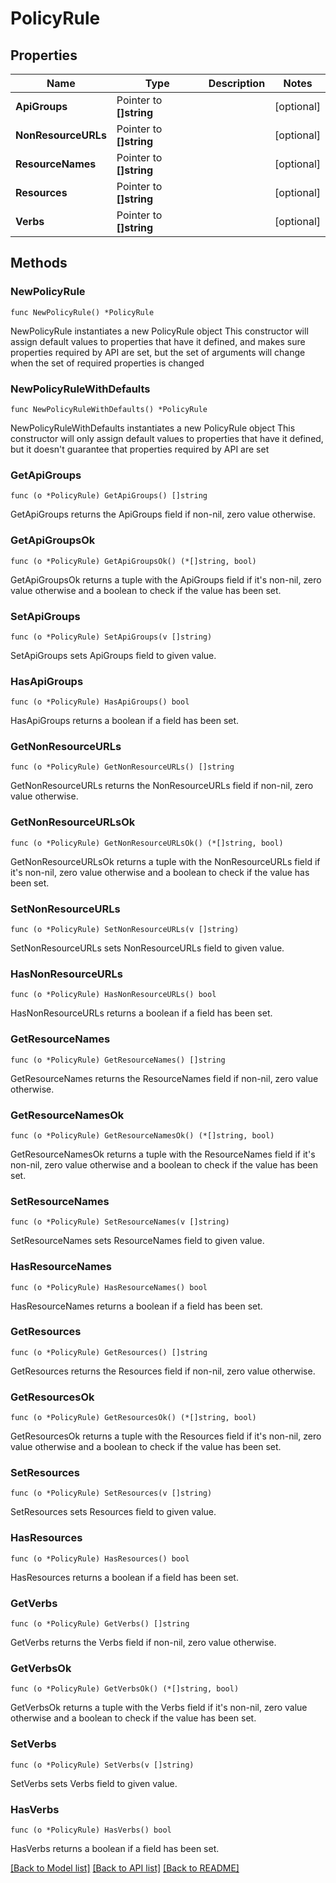 # PolicyRule

## Properties

Name | Type | Description | Notes
------------ | ------------- | ------------- | -------------
**ApiGroups** | Pointer to **[]string** |  | [optional] 
**NonResourceURLs** | Pointer to **[]string** |  | [optional] 
**ResourceNames** | Pointer to **[]string** |  | [optional] 
**Resources** | Pointer to **[]string** |  | [optional] 
**Verbs** | Pointer to **[]string** |  | [optional] 

## Methods

### NewPolicyRule

`func NewPolicyRule() *PolicyRule`

NewPolicyRule instantiates a new PolicyRule object
This constructor will assign default values to properties that have it defined,
and makes sure properties required by API are set, but the set of arguments
will change when the set of required properties is changed

### NewPolicyRuleWithDefaults

`func NewPolicyRuleWithDefaults() *PolicyRule`

NewPolicyRuleWithDefaults instantiates a new PolicyRule object
This constructor will only assign default values to properties that have it defined,
but it doesn't guarantee that properties required by API are set

### GetApiGroups

`func (o *PolicyRule) GetApiGroups() []string`

GetApiGroups returns the ApiGroups field if non-nil, zero value otherwise.

### GetApiGroupsOk

`func (o *PolicyRule) GetApiGroupsOk() (*[]string, bool)`

GetApiGroupsOk returns a tuple with the ApiGroups field if it's non-nil, zero value otherwise
and a boolean to check if the value has been set.

### SetApiGroups

`func (o *PolicyRule) SetApiGroups(v []string)`

SetApiGroups sets ApiGroups field to given value.

### HasApiGroups

`func (o *PolicyRule) HasApiGroups() bool`

HasApiGroups returns a boolean if a field has been set.

### GetNonResourceURLs

`func (o *PolicyRule) GetNonResourceURLs() []string`

GetNonResourceURLs returns the NonResourceURLs field if non-nil, zero value otherwise.

### GetNonResourceURLsOk

`func (o *PolicyRule) GetNonResourceURLsOk() (*[]string, bool)`

GetNonResourceURLsOk returns a tuple with the NonResourceURLs field if it's non-nil, zero value otherwise
and a boolean to check if the value has been set.

### SetNonResourceURLs

`func (o *PolicyRule) SetNonResourceURLs(v []string)`

SetNonResourceURLs sets NonResourceURLs field to given value.

### HasNonResourceURLs

`func (o *PolicyRule) HasNonResourceURLs() bool`

HasNonResourceURLs returns a boolean if a field has been set.

### GetResourceNames

`func (o *PolicyRule) GetResourceNames() []string`

GetResourceNames returns the ResourceNames field if non-nil, zero value otherwise.

### GetResourceNamesOk

`func (o *PolicyRule) GetResourceNamesOk() (*[]string, bool)`

GetResourceNamesOk returns a tuple with the ResourceNames field if it's non-nil, zero value otherwise
and a boolean to check if the value has been set.

### SetResourceNames

`func (o *PolicyRule) SetResourceNames(v []string)`

SetResourceNames sets ResourceNames field to given value.

### HasResourceNames

`func (o *PolicyRule) HasResourceNames() bool`

HasResourceNames returns a boolean if a field has been set.

### GetResources

`func (o *PolicyRule) GetResources() []string`

GetResources returns the Resources field if non-nil, zero value otherwise.

### GetResourcesOk

`func (o *PolicyRule) GetResourcesOk() (*[]string, bool)`

GetResourcesOk returns a tuple with the Resources field if it's non-nil, zero value otherwise
and a boolean to check if the value has been set.

### SetResources

`func (o *PolicyRule) SetResources(v []string)`

SetResources sets Resources field to given value.

### HasResources

`func (o *PolicyRule) HasResources() bool`

HasResources returns a boolean if a field has been set.

### GetVerbs

`func (o *PolicyRule) GetVerbs() []string`

GetVerbs returns the Verbs field if non-nil, zero value otherwise.

### GetVerbsOk

`func (o *PolicyRule) GetVerbsOk() (*[]string, bool)`

GetVerbsOk returns a tuple with the Verbs field if it's non-nil, zero value otherwise
and a boolean to check if the value has been set.

### SetVerbs

`func (o *PolicyRule) SetVerbs(v []string)`

SetVerbs sets Verbs field to given value.

### HasVerbs

`func (o *PolicyRule) HasVerbs() bool`

HasVerbs returns a boolean if a field has been set.


[[Back to Model list]](../README.md#documentation-for-models) [[Back to API list]](../README.md#documentation-for-api-endpoints) [[Back to README]](../README.md)


